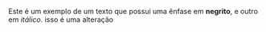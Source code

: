 Este é um exemplo de um texto que possui uma ênfase em **negrito**, e outro em _itálico_.
isso é uma alteração